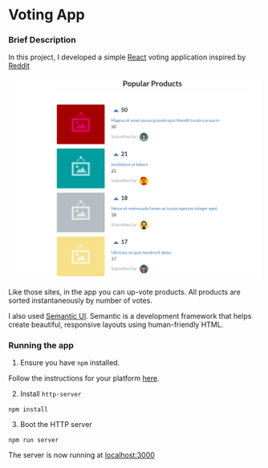 # Voting App

### Brief Description

In this project, I developed a simple [React](https://reactjs.org/) voting application inspired by [Reddit](https://www.reddit.com/)

![Application screenshot](./public/images/screenshot/appScreenShot.png)

Like those sites, in the app you can up-vote products. All products are sorted instantaneously by number of votes.

I also used [Semantic UI](https://semantic-ui.com/). Semantic is a development framework that helps create beautiful, responsive layouts using human-friendly HTML.

### Running the app

1. Ensure you have `npm` installed.

Follow the instructions for your platform [here](https://github.com/npm/npm).

2. Install `http-server`

```
npm install
```

3. Boot the HTTP server

```
npm run server
```

The server is now running at [localhost:3000](localhost:3000)
